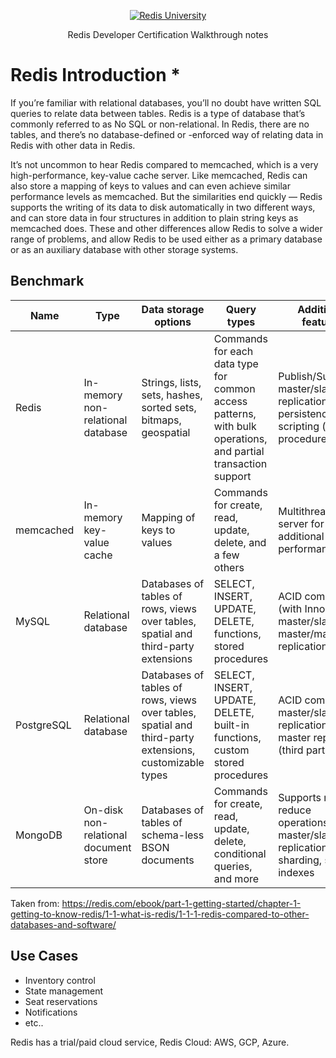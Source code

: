 <p align="center"><a href="https://university.redis.com" target="_blank"><img src="https://prod-amc-bucket.s3.amazonaws.com/customer_files/2_redis-university-reversedRGB.png" alt="Redis University" /></a></p>
<p align="center">Redis Developer Certification Walkthrough notes</p>

# Redis Introduction *

If you’re familiar with relational databases, you’ll no doubt have written SQL queries to relate data between tables. Redis is a type of database that’s commonly referred to as No SQL or non-relational. In Redis, there are no tables, and there’s no database-defined or -enforced way of relating data in Redis with other data in Redis.

It’s not uncommon to hear Redis compared to memcached, which is a very high-performance, key-value cache server. Like memcached, Redis can also store a mapping of keys to values and can even achieve similar performance levels as memcached. But the similarities end quickly — Redis supports the writing of its data to disk automatically in two different ways, and can store data in four structures in addition to plain string keys as memcached does. These and other differences allow Redis to solve a wider range of problems, and allow Redis to be used either as a primary database or as an auxiliary database with other storage systems.

## Benchmark
| Name | Type	| Data storage options | Query types	| Additional features |
|---|---|---|---|---|
|Redis|	In-memory non-relational database |	Strings, lists, sets, hashes, sorted sets, bitmaps, geospatial	| Commands for each data type for common access patterns, with bulk operations, and partial transaction support	| Publish/Subscribe, master/slave replication, disk persistence, scripting (stored procedures) |
| memcached	| In-memory key-value cache	| Mapping of keys to values |	Commands for create, read, update, delete, and a few others	| Multithreaded server for additional performance |
| MySQL	| Relational database |	Databases of tables of rows, views over tables, spatial and third-party extensions	| SELECT, INSERT, UPDATE, DELETE, functions, stored procedures | ACID compliant (with InnoDB), master/slave and master/master replication |
| PostgreSQL | Relational database | Databases of tables of rows, views over tables, spatial and third-party extensions, customizable types	| SELECT, INSERT, UPDATE, DELETE, built-in functions, custom stored procedures |	ACID compliant, master/slave replication, multi-master replication (third party) |
| MongoDB	| On-disk non-relational document store |	Databases of tables of schema-less BSON documents	| Commands for create, read, update, delete, conditional queries, and more |	Supports map-reduce operations, master/slave replication, sharding, spatial indexes |

Taken from: https://redis.com/ebook/part-1-getting-started/chapter-1-getting-to-know-redis/1-1-what-is-redis/1-1-1-redis-compared-to-other-databases-and-software/

## Use Cases
- Inventory control
- State management
- Seat reservations
- Notifications
- etc..

Redis has a trial/paid cloud service, Redis Cloud: AWS, GCP, Azure.
